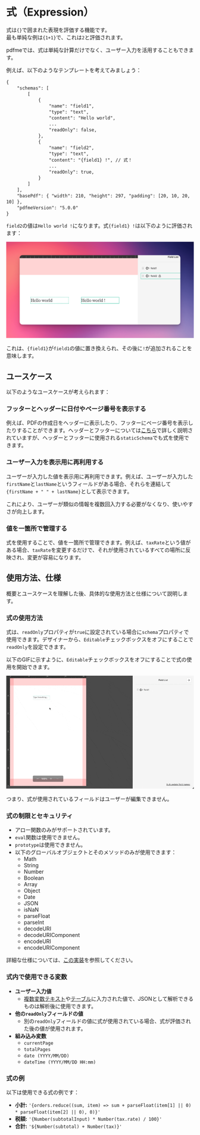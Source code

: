 # 式（Expression）

式は`{}`で囲まれた表現を評価する機能です。  
最も単純な例は`{1+1}`で、これは`2`と評価されます。

pdfmeでは、式は単純な計算だけでなく、ユーザー入力を活用することもできます。

例えば、以下のようなテンプレートを考えてみましょう：

```
{
    "schemas": [
        [
            {
                "name": "field1",
                "type": "text",
                "content": "Hello world",
                ...
                "readOnly": false,
            },
            {
                "name": "field2",
                "type": "text",
                "content": "{field1} !", // 式！
                ...
                "readOnly": true,
            }
        ]
    ],
    "basePdf": { "width": 210, "height": 297, "padding": [20, 10, 20, 10] },
    "pdfmeVersion": "5.0.0"
}
```

`field2`の値は`Hello world !`になります。式`{field1} !`は以下のように評価されます：

![expression](/img/expression.png)

これは、`{field1}`が`field1`の値に置き換えられ、その後に`!`が追加されることを意味します。

## ユースケース

以下のようなユースケースが考えられます：

### フッターとヘッダーに日付やページ番号を表示する

例えば、PDFの作成日をヘッダーに表示したり、フッターにページ番号を表示したりすることができます。ヘッダーとフッターについては[こちら](/docs/headers-and-footers)で詳しく説明されていますが、ヘッダーとフッターに使用される`staticSchema`でも式を使用できます。

### ユーザー入力を表示用に再利用する

ユーザーが入力した値を表示用に再利用できます。例えば、ユーザーが入力した`firstName`と`lastName`というフィールドがある場合、それらを連結して`{firstName + " " + lastName}`として表示できます。

これにより、ユーザーが類似の情報を複数回入力する必要がなくなり、使いやすさが向上します。

### 値を一箇所で管理する

式を使用することで、値を一箇所で管理できます。例えば、`taxRate`という値がある場合、`taxRate`を変更するだけで、それが使用されているすべての場所に反映され、変更が容易になります。

## 使用方法、仕様

概要とユースケースを理解した後、具体的な使用方法と仕様について説明します。

### 式の使用方法

式は、`readOnly`プロパティが`true`に設定されている場合に`schema`プロパティで使用できます。デザイナーから、`Editable`チェックボックスをオフにすることで`readOnly`を設定できます。

以下のGIFに示すように、`Editable`チェックボックスをオフにすることで式の使用を開始できます。

![Change ReadOnly](/img/expression-change-readOnly.gif)

つまり、式が使用されているフィールドはユーザーが編集できません。

### 式の制限とセキュリティ

- アロー関数のみがサポートされています。
- `eval`関数は使用できません。
- `prototype`は使用できません。
- 以下のグローバルオブジェクトとそのメソッドのみが使用できます：
  - Math
  - String
  - Number
  - Boolean
  - Array
  - Object
  - Date
  - JSON
  - isNaN
  - parseFloat
  - parseInt
  - decodeURI
  - decodeURIComponent
  - encodeURI
  - encodeURIComponent

詳細な仕様については、[この実装](https://github.com/pdfme/pdfme/blob/main/packages/common/src/expression.ts)を参照してください。

### 式内で使用できる変数

- **ユーザー入力値**
  - [複数変数テキスト](/docs/supported-features#multivariable-text)や[テーブル](/docs/supported-features#table)に入力された値で、JSONとして解析できるものは解析後に使用できます。
- **他の`readOnly`フィールドの値**
  - 別の`readOnly`フィールドの値に式が使用されている場合、式が評価された後の値が使用されます。
- **組み込み変数**
  - `currentPage`
  - `totalPages`
  - `date (YYYY/MM/DD)`
  - `dateTime (YYYY/MM/DD HH:mm)`

### 式の例

以下は使用できる式の例です：

- **小計:** `'{orders.reduce((sum, item) => sum + parseFloat(item[1] || 0) * parseFloat(item[2] || 0), 0)}'`
- **税額:** `'{Number(subtotalInput) * Number(tax.rate) / 100}'`
- **合計:** `'${Number(subtotal) + Number(tax)}'`
